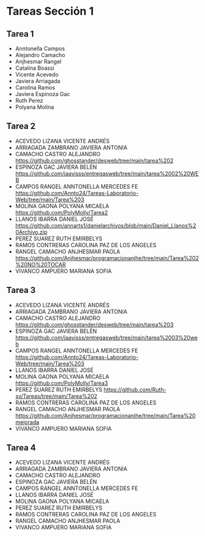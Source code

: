 # Tareas Sección 1

## Tarea 1
* Anntonella Campos
* Alejandro Camacho
* Anjhesmar Rangel
* Catalina Boassi
* Vicente Acevedo
* Javiera Arriagada
* Carolina Ramos
* Javiera Espinoza Gac
* Ruth Perez
* Polyana Molina

## Tarea 2
* ACEVEDO LIZANA VICENTE ANDRÉS
* ARRIAGADA ZAMBRANO JAVIERA ANTONIA
* CAMACHO CASTRO ALEJANDRO https://github.com/ghosstander/desweb/tree/main/tarea%202
* ESPINOZA GAC JAVIERA BELÉN https://github.com/jaavisss/entregasweb/tree/main/tarea%2002%20WEB
* CAMPOS RANGEL ANNTONELLA MERCEDES FE https://github.com/Annto24/Tareas-Laboratorio-Web/tree/main/Tarea%203
* MOLINA GAONA POLYANA MICAELA https://github.com/PolyMolly/Tarea2
* LLANOS IBARRA DANIEL JOSÉ https://github.com/annarts1/danielarchivos/blob/main/Daniel_Llanos%20Archivo.zip
* PEREZ SUAREZ RUTH EMIRBELYS
* RAMOS CONTRERAS CAROLINA PAZ DE LOS ANGELES
* RANGEL CAMACHO ANJHESMAR PAOLA https://github.com/Anjhesmar/programacionanjhe/tree/main/Tarea%202%20NO%20TOCAR
* VIVANCO AMPUERO MARIANA SOFIA

## Tarea 3
* ACEVEDO LIZANA VICENTE ANDRÉS
* ARRIAGADA ZAMBRANO JAVIERA ANTONIA
* CAMACHO CASTRO ALEJANDRO https://github.com/ghosstander/desweb/tree/main/tarea%203
* ESPINOZA GAC JAVIERA BELÉN https://github.com/jaavisss/entregasweb/tree/main/tarea%2003%20web
* CAMPOS RANGEL ANNTONELLA MERCEDES FE https://github.com/Annto24/Tareas-Laboratorio-Web/tree/main/Tarea%203 
* LLANOS IBARRA DANIEL JOSÉ
* MOLINA GAONA POLYANA MICAELA https://github.com/PolyMolly/Tarea3
* PEREZ SUAREZ RUTH EMIRBELYS https://github.com/Ruth-sv/Tareas/tree/main/Tarea%202
* RAMOS CONTRERAS CAROLINA PAZ DE LOS ANGELES
* RANGEL CAMACHO ANJHESMAR PAOLA https://github.com/Anjhesmar/programacionanjhe/tree/main/Tarea%20mejorada
* VIVANCO AMPUERO MARIANA SOFIA

## Tarea 4
* ACEVEDO LIZANA VICENTE ANDRÉS
* ARRIAGADA ZAMBRANO JAVIERA ANTONIA
* CAMACHO CASTRO ALEJANDRO
* ESPINOZA GAC JAVIERA BELÉN
* CAMPOS RANGEL ANNTONELLA MERCEDES FE
* LLANOS IBARRA DANIEL JOSÉ
* MOLINA GAONA POLYANA MICAELA
* PEREZ SUAREZ RUTH EMIRBELYS
* RAMOS CONTRERAS CAROLINA PAZ DE LOS ANGELES
* RANGEL CAMACHO ANJHESMAR PAOLA
* VIVANCO AMPUERO MARIANA SOFIA
